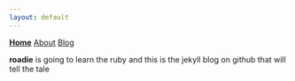 ```yaml
---
layout: default
---
```

<nav>
  <a href="/"><strong>Home</strong></a>
  <a href="/about/">About</a>
  <a href="/blog/">Blog</a>
</nav>

<strong>roadie</strong> is going to learn the ruby and this is the jekyll blog on github that will tell the tale
